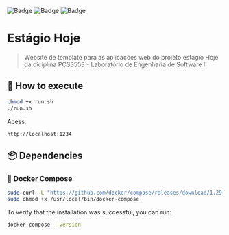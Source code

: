 ![Badge](https://img.shields.io/static/v1?label=react&message=framework&color=blue&style=for-the-badge&logo=REACT)
![Badge](https://img.shields.io/static/v1?label=typescript&message=language&color=red&style=for-the-badge&logo=TYPESCRIPT)
![Badge](https://img.shields.io/static/v1?label=MIT&message=LICENSE&color=yellow&style=for-the-badge)

# Estágio Hoje

> Website de template para as aplicações web do projeto estágio Hoje da diciplina PCS3553 - Laboratório de Engenharia de Software II

## 🚀 How to execute

```sh
chmod +x run.sh
./run.sh
```

Acess:
```
http://localhost:1234
```

## 📦 Dependencies

### 🐋 Docker Compose

```sh
sudo curl -L "https://github.com/docker/compose/releases/download/1.29.2/docker-compose-$(uname -s)-$(uname -m)" -o /usr/local/bin/docker-compose
sudo chmod +x /usr/local/bin/docker-compose
```

To verify that the installation was successful, you can run:

```sh
docker-compose --version
```